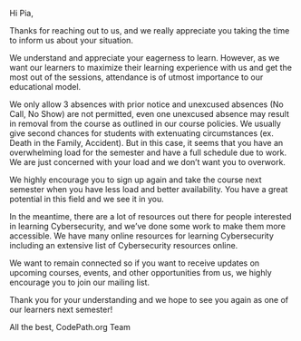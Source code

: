 Hi Pia,

Thanks for reaching out to us, and we really appreciate you taking the time to inform us about your situation.

We understand and appreciate your eagerness to learn. However, as we want our learners to maximize their learning experience with us and get the most out of the sessions, attendance is of utmost importance to our educational model.

We only allow 3 absences with prior notice and unexcused absences (No Call, No Show) are not permitted, even one unexcused absence may result in removal from the course as outlined in our course policies. We usually give second chances for students with extenuating circumstances (ex. Death in the Family, Accident). But in this case, it seems that you have an overwhelming load for the semester and have a full schedule due to work. We are just concerned with your load and we don’t want you to overwork. 

We highly encourage you to sign up again and take the course next semester when you have less load and better availability. You have a great potential in this field and we see it in you. 

In the meantime, there are a lot of resources out there for people interested in learning Cybersecurity, and we’ve done some work to make them more accessible. We have many online resources for learning Cybersecurity including an extensive list of Cybersecurity resources online.

We want to remain connected so if you want to receive updates on upcoming courses, events, and other opportunities from us, we highly encourage you to join our mailing list. 

Thank you for your understanding and we hope to see you again as one of our learners next semester!

All the best,
CodePath.org Team
